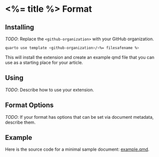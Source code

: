 # <%= title %> Format

## Installing

*TODO*: Replace the `<github-organization>` with your GitHub organization.

```bash
quarto use template <github-organization>/<%= filesafename %>
```

This will install the extension and create an example qmd file that you can use as a starting place for your article.

## Using

*TODO*: Describe how to use your extension.

## Format Options

*TODO*: If your format has options that can be set via document metadata, describe them.

## Example

Here is the source code for a minimal sample document: [example.qmd](example.qmd).
